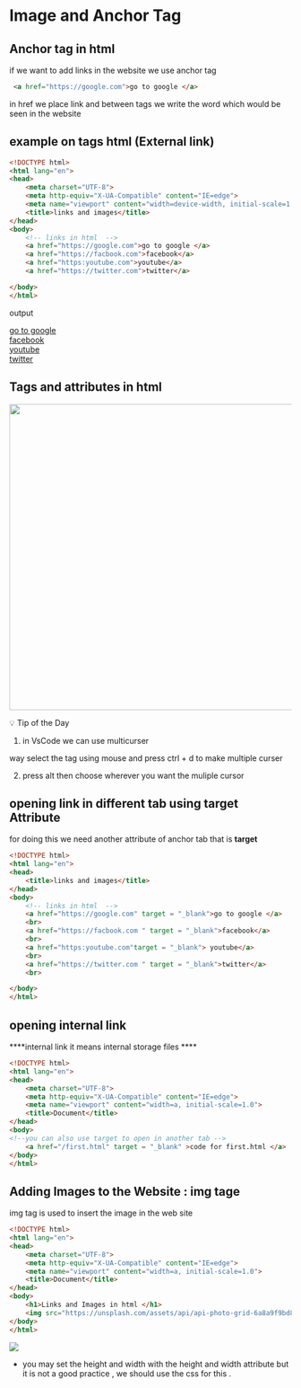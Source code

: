 # Image and Anchor Tag

## Anchor tag in html

if we want to add links in the website we use anchor tag 

```html
 <a href="https://google.com">go to google </a>
```

in href we place link and between tags we write the word which would be seen in the website 

## example on tags html (External link)

```html
<!DOCTYPE html>
<html lang="en">
<head>
    <meta charset="UTF-8">
    <meta http-equiv="X-UA-Compatible" content="IE=edge">
    <meta name="viewport" content="width=device-width, initial-scale=1.0">
    <title>links and images</title>
</head>
<body>
    <!-- links in html  -->
    <a href="https://google.com">go to google </a>
    <a href="https://facbook.com">facebook</a>
    <a href="https:youtube.com">youtube</a>
    <a href="https://twitter.com">twitter</a>

</body>
</html>
```

output

[go to google](https://google.com)  
[facebook](https://facbook.com)  
[youtube](https:youtube.com)  
[twitter](https://twitter.com)

## Tags and attributes in html

<img title="" src="file:///C:/Users/HP/Desktop/index.png" alt="" width="545">

💡 Tip of the Day 

1. in VsCode we can use multicurser 

way select the tag using mouse and press ctrl + d to make multiple curser 

2. press alt then choose wherever you want the muliple cursor 

## opening  link in different  tab using target Attribute

for doing this we need another attribute of anchor tab that is  **target**

```html
<!DOCTYPE html>
<html lang="en">
<head>
    <title>links and images</title>
</head>
<body>
    <!-- links in html  -->
    <a href="https://google.com" target = "_blank">go to google </a>
    <br>
    <a href="https://facbook.com " target = "_blank">facebook</a>
    <br>
    <a href="https:youtube.com"target = "_blank"> youtube</a>
    <br>
    <a href="https://twitter.com " target = "_blank">twitter</a>
    <br>

</body>
</html>
```

## opening internal link

****internal link  it means internal storage files ****

```html
<!DOCTYPE html>
<html lang="en">
<head>
    <meta charset="UTF-8">
    <meta http-equiv="X-UA-Compatible" content="IE=edge">
    <meta name="viewport" content="width=a, initial-scale=1.0">
    <title>Document</title>
</head>
<body>
<!--you can also use target to open in another tab -->
    <a href="/first.html" target = "_blank" >code for first.html </a>
</body>
</html>
```

## Adding Images to the Website : img tage



img tag is used to insert the image in the web site

```html
<!DOCTYPE html>
<html lang="en">
<head>
    <meta charset="UTF-8">
    <meta http-equiv="X-UA-Compatible" content="IE=edge">
    <meta name="viewport" content="width=a, initial-scale=1.0">
    <title>Document</title>
</head>
<body>
    <h1>Links and Images in html </h1>  
    <img src="https://unsplash.com/assets/api/api-photo-grid-6a8a9f9bd814cc5fd67b18bd91eace0f5e1b542a848d47ed074364bbd7597418.jpg" alt="this image is not avaiable">
</body>
</html>
```

![](C:\Users\HP\AppData\Roaming\marktext\images\2022-01-28-14-34-53-image.png)

* you may set the height and width with the height and width attribute but it is not a good practice , we should use the css for this . 
